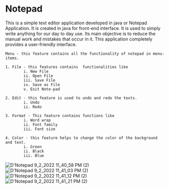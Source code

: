 # Notepad
This is a simple text editor application developed in java or Notepad Application.
It is created in java for front-end interface. It is used to simply write anything for our day to day use. Its main objective is to reduce the manual work and mistakes that occur in it. This application completely provides a user-friendly interface. 



	Menu - this feature contains all the functionality of notepad in menu-items.
	
	1. File - this features contains  functionalities like
			i. New File
			ii. Open File
			iii. Save File
			iv. Save as File
			v. Exit Note-pad
			
	2. Edit - this feature is used to undo and redo the texts.
			i. Undo
			ii. Redo
			
	3. Format - This feature contains functions like
			i. Word wrap
			ii. Font family
			iii. Font size
		
	4. Color - this feature helps to change the color of the background and text.
			i. Green
			ii. Black
			iii. Blue

![D'Notepad 9_2_2022 11_40_58 PM (2)](https://user-images.githubusercontent.com/89973994/188213656-13fda845-6c81-4f0e-847a-3a7fb6808a8b.png)
![D'Notepad 9_2_2022 11_41_03 PM (2)](https://user-images.githubusercontent.com/89973994/188213664-885e2bb9-c525-46ea-8db6-f8854a59eb38.png)
![D'Notepad 9_2_2022 11_41_12 PM (2)](https://user-images.githubusercontent.com/89973994/188213670-7801d093-45d5-41c7-8981-522e6547cdce.png)
![D'Notepad 9_2_2022 11_41_21 PM (2)](https://user-images.githubusercontent.com/89973994/188213692-f2b446d9-edd4-4535-9481-a4a3dac85e20.png)
